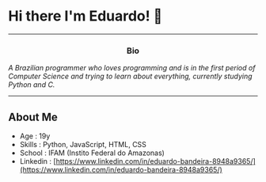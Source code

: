 # Hi there I'm Eduardo! 👋

---

<h3 align = " center "> Bio </h3>

_A Brazilian programmer who loves programming and is in the first period of Computer Science and trying to learn about everything, currently studying Python and C._

---

## About Me

* Age : 19y
* Skills : Python, JavaScript, HTML, CSS
* School : IFAM (Instito Federal do Amazonas)
* Linkedin : [https://www.linkedin.com/in/eduardo-bandeira-8948a9365/](https://www.linkedin.com/in/eduardo-bandeira-8948a9365/)
